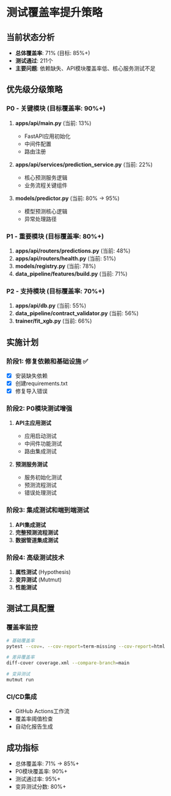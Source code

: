 # 测试覆盖率提升策略

## 当前状态分析
- **总体覆盖率**: 71% (目标: 85%+)
- **测试通过**: 211个
- **主要问题**: 依赖缺失、API模块覆盖率低、核心服务测试不足

## 优先级分级策略

### P0 - 关键模块 (目标覆盖率: 90%+)
1. **apps/api/main.py** (当前: 13%)
   - FastAPI应用初始化
   - 中间件配置
   - 路由注册

2. **apps/api/services/prediction_service.py** (当前: 22%)
   - 核心预测服务逻辑
   - 业务流程关键组件

3. **models/predictor.py** (当前: 80% → 95%)
   - 模型预测核心逻辑
   - 异常处理路径

### P1 - 重要模块 (目标覆盖率: 80%+)
1. **apps/api/routers/predictions.py** (当前: 48%)
2. **apps/api/routers/health.py** (当前: 51%)
3. **models/registry.py** (当前: 78%)
4. **data_pipeline/features/build.py** (当前: 71%)

### P2 - 支持模块 (目标覆盖率: 70%+)
1. **apps/api/db.py** (当前: 55%)
2. **data_pipeline/contract_validator.py** (当前: 56%)
3. **trainer/fit_xgb.py** (当前: 66%)

## 实施计划

### 阶段1: 修复依赖和基础设施 ✅
- [x] 安装缺失依赖
- [x] 创建requirements.txt
- [x] 修复导入错误

### 阶段2: P0模块测试增强
1. **API主应用测试**
   - 应用启动测试
   - 中间件功能测试
   - 路由集成测试

2. **预测服务测试**
   - 服务初始化测试
   - 预测流程测试
   - 错误处理测试

### 阶段3: 集成测试和端到端测试
1. **API集成测试**
2. **完整预测流程测试**
3. **数据管道集成测试**

### 阶段4: 高级测试技术
1. **属性测试** (Hypothesis)
2. **变异测试** (Mutmut)
3. **性能测试**

## 测试工具配置

### 覆盖率监控
```bash
# 基础覆盖率
pytest --cov=. --cov-report=term-missing --cov-report=html

# 差异覆盖率
diff-cover coverage.xml --compare-branch=main

# 变异测试
mutmut run
```

### CI/CD集成
- GitHub Actions工作流
- 覆盖率阈值检查
- 自动化报告生成

## 成功指标
- 总体覆盖率: 71% → 85%+
- P0模块覆盖率: 90%+
- 测试通过率: 95%+
- 变异测试分数: 80%+
